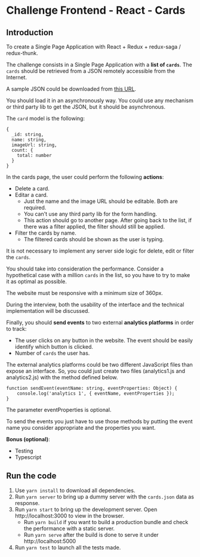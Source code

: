 # Challenge Frontend - React - Cards

## Introduction

To create a Single Page Application with React + Redux + redux-saga / redux-thunk.

The challenge consists in a Single Page Application with a **list of `cards`**. The `cards` should be retrieved from a JSON
remotely accessible from the Internet.

A sample JSON could be downloaded from [this URL](./server/cards.json).

You should load it in an asynchronously way. You could use any mechanism or third party lib to get the JSON, but it
should be asynchronous.

The `card` model is the following:

```
{
  _id: string,
  name: string,
  imageUrl: string,
  count: {
    total: number
  }
}
```

In the cards page, the user could perform the following **actions**:

- Delete a card.
- Editar a card.
    - Just the name and the image URL should be editable. Both are required.
    - You can't use any third party lib for the form handling.
    - This action should go to another page. After going back to the list, if there was a filter applied, the
    filter should still be applied.
- Filter the cards by name.
    - The filtered cards should be shown as the user is typing.


It is not necessary to implement any server side logic for delete, edit or filter the `cards`.

You should take into consideration the performance. Consider a hypothetical case with a million `cards` in the list,
so you have to try to make it as optimal as possible.

The website must be responsive with a minimum size of 360px.

During the interview, both the usability of the interface and the technical implementation will be discussed.

Finally, you should **send events** to two external **analytics platforms** in order to track:
- The user clicks on any button in the website. The event should be easily identify which button is clicked.
- Number of `cards` the user has.

The external analytics platforms could be two different JavaScript files than expose an interface. So, you could
just create two files (analytics1.js and analytics2.js) with the method defined below.

```
function sendEvent(eventName: string, eventProperties: Object) {
    console.log('analytics 1', { eventName, eventProperties });
}
```

The parameter eventProperties is optional.

To send the events you just have to use those methods by putting the event name you consider appropriate and the
properties you want.

**Bonus (optional)**:
- Testing
- Typescript

## Run the code

1. Use `yarn install` to download all dependencies.
2. Run `yarn server` to bring up a dummy server with the `cards.json` data as response.
3. Run `yarn start` to bring up the development server. Open http://localhost:3000 to view in the browser.
    - Run `yarn build` if you want to build a production bundle and check the performance with a static server.
    - Run `yarn serve` after the build is done to serve it under http://localhost:5000
4. Run `yarn test` to launch all the tests made.
